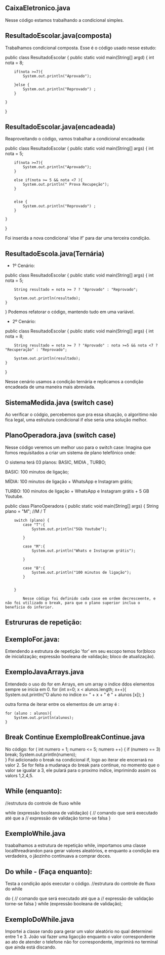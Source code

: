## CaixaEletronico.java

Nesse código estamos trabalhando a condicional simples.

## ResultadoEscolar.java(composta)

Trabalhamos condicional composta.
Esse é o código usado nesse estudo:

public class ResultadoEscolar {
    public static void main(String[] argd) {
        int nota = 8;

        if(nota >=7){
            System.out.println("Aprovado");
        
        }else {
            System.out.println("Reprovado") ;   
        }
        
    }
}

## ResultadoEscolar.java(encadeada)

Reaproveitando o código, vamos trabalhar a condicional encadeada: 

public class ResultadoEscolar {
    public static void main(String[] args) {
        int nota = 5;

        if(nota >=7){
            System.out.println("Aprovado");
        }

        else if(nota >= 5 && nota <7 ){
            System.out.println(" Prova Recupeção");
        }
        
        
        else {
            System.out.println("Reprovado") ;   
        }
        
    }
}

Foi inserida a nova condicional 'else if' para dar uma terceira condição.

## ResultadoEscola.java(Ternária)

 - 1º Cenário:

 public class ResultadoEscolar {
    public static void main(String[] args) {
        int nota = 5;
        
        String resultado = nota >= 7 ? "Aprovado" : "Reprovado";

        System.out.println(resultado);
    }
}
    Podemos refatorar o código, mantendo tudo em uma variável.

- 2º Cenário:

public class ResultadoEscolar {
    public static void main(String[] args) {
        int nota = 8;
        
        String resultado = nota >= 7 ? "Aprovado" : nota >=5 && nota <7 ? "Recuperação" : "Reprovado";

        System.out.println(resultado);
    }
}

Nesse cenário usamos a condição ternária e replicamos a condição encadeada de uma maneira mais abreviada.

## SistemaMedida.java (switch case)

Ao verificar o códgio, percebemos que pra essa situação, o algoritimo não fica legal, uma estrutura condicional if else seria uma solução melhor.

## PlanoOperadora.java (switch case)

Nesse código veremos um melhor uso para o switch case:
Imagina que fomos requisitados a criar um sistema de plano telefônico onde:

O sistema terá 03 planos: BASIC, MIDIA , TURBO;

BASIC: 100 minutos de ligação;

MÍDIA: 100 minutos de ligação + WhatsApp e Instagram grátis;

TURBO: 100 minutos de ligação + WhatsApp e Instagram grátis + 5 GB Youtube.

public class PlanoOperadora {
	public static void main(String[] args) {
		String plano = "M"; //M / T
		
		switch (plano) {
            case "T":{
                System.out.println("5Gb Youtube");
                
            }

            case "M":{
                System.out.println("Whats e Instagram grátis");
                
            }

            case "B":{
                System.out.println("100 minutos de ligação");
            }
        
            
        }
			
            Nesse código foi definido cada case em ordem decresceente, e não foi utilizado o break, para que o plano superior inclua o beneficio do inferior.

## Estrururas de repetição:
## ExemploFor.java:

Entendendo a estrutura de repetição 'for' em seu escopo temos for(bloco de inicialização; expressão booleana de validação; bloco de atualização).

## ExemploJavaArrays.java

Entendedo o uso do for em Arrays, em um array o indice ddos elementos sempre se inicia em 0.
for (int x=0; x < alunos.length; x++){
            System.out.println("O aluno no indice x= " + x + " é " + alunos [x]);
        }

outra forma de iterar entre os elementos de um array é :

    for (aluno : alunos){
        System.out.println(alunos);
    }

## Break Continue ExemploBreakContinue.java

No código: for ( int numero = 1; numero <= 5; numero ++) {
    if (numero == 3)
        break;
    System.out.println(numero);    
}
Foi adicionado o break na condicional if, logo ao iterar ele encerrará no valor  2.
 Se for feita a mudanaça do break para continue, no momento que o valor se igualar a 3, ele pulará para o proximo indice, imprimindo assim os valors 1,2,4,5.

## While (enquanto):
//estrutura do controle de fluxo while

while (expressão booleana de validação)
{
     // comando que será executado até que a 
     // expressão de validação torne-se falsa 
}

 ## ExemploWhile.java
  traabalhamos a estrutura de repetição while, importamos uma classe localthreadrandon para gerar valores aleatórios, e enquanto a condição era verdadeira, o jãozinho continuava a comprar doces.

## Do while - (Faça enquanto):
Testa a condição após executar o código.
//estrutura do controle de fluxo do while

do
{
    // comando que será executado até que a 
     // expressão de validação torne-se falsa 
}
while (expressão booleana de validação);

## ExemploDoWhile.java

Importei a classe rando para gerar um valor aleatório no qual determinei entre 1 e 3.
João vai fazer uma ligacção enquanto o valor correspondente ao ato de atender o telefone não for correspondente, imprimirá no terminal que ainda está discando.
